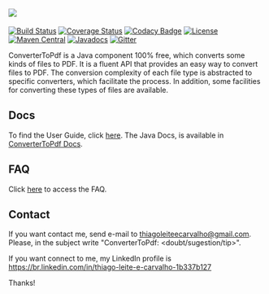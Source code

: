 # <img src="https://github.com/thiagoleitecarvalho/ConverterToPdf/wiki/images/topo_.png">

[![Build Status](https://travis-ci.org/thiagoleitecarvalho/ConverterToPdf.svg?branch=master)](https://travis-ci.org/thiagoleitecarvalho/ConverterToPdf)
[![Coverage Status](https://coveralls.io/repos/github/thiagoleitecarvalho/ConverterToPdf/badge.svg?branch=master)](https://coveralls.io/github/thiagoleitecarvalho/ConverterToPdf?branch=master)
[![Codacy Badge](https://api.codacy.com/project/badge/Grade/a5cd546d81e14cfaaec538707a7aa62c)](https://www.codacy.com/app/thiagoleitecarvalho/ConverterToPdf?utm_source=github.com&amp;utm_medium=referral&amp;utm_content=thiagoleitecarvalho/ConverterToPdf&amp;utm_campaign=Badge_Grade)
[![License](https://img.shields.io/badge/License-Apache%202.0-blue.svg)](https://opensource.org/licenses/Apache-2.0)
[![Maven Central](https://maven-badges.herokuapp.com/maven-central/com.github.thiagoleitecarvalho/convertertopdf/badge.svg)](https://maven-badges.herokuapp.com/maven-central/com.github.thiagoleitecarvalho/convertertopdf)
[![Javadocs](http://javadoc.io/badge/com.github.thiagoleitecarvalho/convertertopdf.svg)](http://javadoc.io/doc/com.github.thiagoleitecarvalho/convertertopdf)
[![Gitter](https://badges.gitter.im/ConverterToPdf-Chat/community.svg)](https://gitter.im/ConverterToPdf-Chat/community?utm_source=badge&utm_medium=badge&utm_campaign=pr-badge)

ConverterToPdf is a Java component 100% free, which converts some kinds of files to PDF. It is a fluent API that provides an easy way to convert files to PDF. The conversion complexity of each file type is abstracted to specific converters, which facilitate the process. In addition, some facilities for converting these types of files are available. 

## Docs

To find the User Guide, click [here](https://github.com/thiagoleitecarvalho/ConverterToPdf/wiki). The Java Docs, is available in [ConverterToPdf Docs](http://javadoc.io/doc/com.github.thiagoleitecarvalho/convertertopdf).

## FAQ

Click [here](https://github.com/thiagoleitecarvalho/ConverterToPdf/wiki/FAQ) to access the FAQ.

## Contact

If you want contact me, send e-mail to thiagoleiteecarvalho@gmail.com. Please, in the subject write "ConverterToPdf: <doubt/sugestion/tip>".

If you want connect to me, my LinkedIn profile is https://br.linkedin.com/in/thiago-leite-e-carvalho-1b337b127

Thanks!
<!--
## How to contribute

Fork this repository on GitHub, make yours updates, do a pull request, and wait until it gets merged and published.
-->
